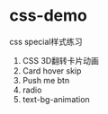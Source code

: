 # css-demo
css special样式练习
1. CSS 3D翻转卡片动画
2. Card hover skip 
3. Push me btn
4. radio
5. text-bg-animation
